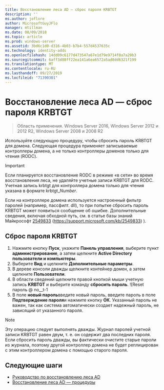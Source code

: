 ```yaml
---
title: Восстановление леса AD — сброс пароля KRBTGT
description: ''
ms.author: joflore
author: MicrosoftGuyJFlo
manager: mtillman
ms.date: 08/09/2018
ms.topic: article
ms.prod: windows-server
ms.assetid: 3bd6c1d0-d316-4b03-b7b4-557d4537635c
ms.technology: identity-adds
ms.openlocfilehash: 14dd09c6177d473547a67e1d79e9714f0a7a29b3
ms.sourcegitcommit: 6aff3d88ff22ea141a6ea6572a5ad8dd6321f199
ms.translationtype: MT
ms.contentlocale: ru-RU
ms.lasthandoff: 09/27/2019
ms.locfileid: "71390301"
---
```

# <a name="ad-forest-recovery---resetting-the-krbtgt-password"></a>Восстановление леса AD — сброс пароля KRBTGT

>Область применения. Windows Server 2016, Windows Server 2012 и 2012 R2, Windows Server 2008 и 2008 R2

Используйте следующую процедуру, чтобы сбросить пароль KRBTGT для домена. Следующая процедура применяет записываемые контроллеры домена, а не только контроллеры доменов только для чтения (RODC).
  
> [!IMPORTANT]
> Если планируется восстановление RODC в режиме «в сети» во время восстановления леса, не удаляйте учетные записи KRBTGT для RODC. Учетная запись krbtgt для контроллера домена только для чтения указана в формате krbtgt_*Number*.
>
> Если на контроллере домена используется настроенный фильтр паролей (например, пассфилт. dll), то при попытке сбросить пароль KRBTGT может появиться сообщение об ошибке. Дополнительные сведения, включая обходной путь, см. в статье базы знаний Майкрософт [2549833](https://support.microsoft.com/kb/2549833) (https://support.microsoft.com/kb/2549833) ).
  
## <a name="to-reset-the-krbtgt-password"></a>Сброс пароля KRBTGT  
  
1. Нажмите кнопку **Пуск**, укажите **Панель управления**, выберите пункт **администрирование**, а затем щелкните **Active Directory пользователи и компьютеры**.
2. Выберите **Вид** и щелкните **Дополнительные параметры**.
3. В дереве консоли дважды щелкните контейнер домен, а затем щелкните **Пользователи**.
4. В области сведений щелкните правой кнопкой мыши учетную запись **KRBTGT** и выберите команду **сбросить пароль**.
   ![Reset пароль @ no__t-1
5. В поле **новый пароль**введите новый пароль, введите пароль в поле **Подтверждение пароля**и нажмите кнопку **ОК**. Указанный пароль не важен, так как система автоматически создает надежный пароль, не зависящий от указанного пароля.
  
> [!NOTE]
> Эту операцию следует выполнять дважды. Журнал паролей учетной записи KRBTGT равен двум, т. е. он содержит два последних пароля. Если сбросить пароль дважды, вы фактически очистите старые пароли из журнала, поэтому другой контроллер домена не будет реплицирован с этим контроллером домена с помощью старого пароля.

## <a name="next-steps"></a>Следующие шаги

- [Руководство по восстановлению леса AD](AD-Forest-Recovery-Guide.md)
- [Восстановление леса AD — процедуры](AD-Forest-Recovery-Procedures.md) 
